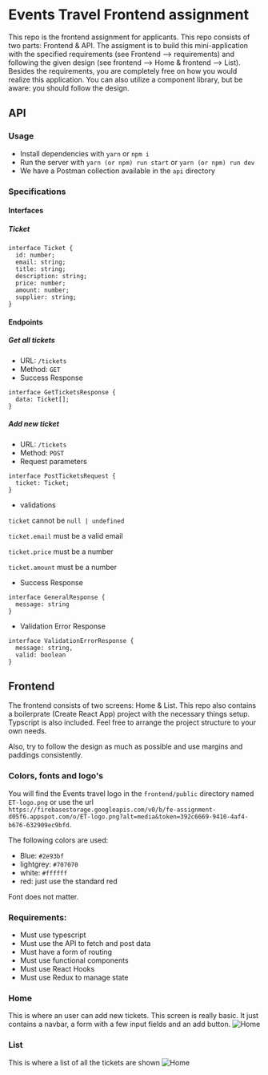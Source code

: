 # Events Travel Frontend assignment

This repo is the frontend assignment for applicants. This repo consists of two parts: Frontend & API. The assigment is to build this mini-application with the specified requirements (see Frontend --> requirements) and following the given design (see frontend --> Home & frontend --> List). Besides the requirements, you are completely free on how you would realize this application. You can also utilize a component library, but be aware: you should follow the design.

## API

### Usage

- Install dependencies with `yarn` or `npm i`
- Run the server with `yarn (or npm) run start` or `yarn (or npm) run dev`
- We have a Postman collection available in the `api` directory

### Specifications

#### Interfaces

##### Ticket

```
interface Ticket {
  id: number;
  email: string;
  title: string;
  description: string;
  price: number;
  amount: number;
  supplier: string;
}
```

#### Endpoints

##### Get all tickets

- URL:
  `/tickets`
- Method:
  `GET`
- Success Response

```
interface GetTicketsResponse {
  data: Ticket[];
}
```

##### Add new ticket

- URL:
  `/tickets`
- Method:
  `POST`
- Request parameters

```
interface PostTicketsRequest {
  ticket: Ticket;
}
```

- validations

`ticket` cannot be `null | undefined`

`ticket.email` must be a valid email

`ticket.price` must be a number

`ticket.amount` must be a number

- Success Response

```
interface GeneralResponse {
  message: string
}
```

- Validation Error Response

```
interface ValidationErrorResponse {
  message: string,
  valid: boolean
}
```

## Frontend

The frontend consists of two screens: Home & List. This repo also contains a boilerprate (Create React App) project with the necessary things setup. Typscript is also included. Feel free to arrange the project structure to your own needs.

Also, try to follow the design as much as possible and use margins and paddings consistently.

### Colors, fonts and logo's

You will find the Events travel logo in the `frontend/public` directory named `ET-logo.png` or use the url `https://firebasestorage.googleapis.com/v0/b/fe-assignment-d05f6.appspot.com/o/ET-logo.png?alt=media&token=392c6669-9410-4af4-b676-632909ec9bfd`.

The following colors are used:

- Blue: `#2e93bf`
- lightgrey: `#707070`
- white: `#ffffff`
- red: just use the standard red

Font does not matter.

### Requirements:

- Must use typescript
- Must use the API to fetch and post data
- Must have a form of routing
- Must use functional components
- Must use React Hooks
- Must use Redux to manage state

### Home

This is where an user can add new tickets. This screen is really basic. It just contains a navbar, a form with a few input fields and an add button.
![Home](https://firebasestorage.googleapis.com/v0/b/fe-assignment-d05f6.appspot.com/o/ticket-form.png?alt=media&token=3657cf34-7bf9-4d58-a74e-a85796ddaf57)

### List

This is where a list of all the tickets are shown
![Home](https://firebasestorage.googleapis.com/v0/b/fe-assignment-d05f6.appspot.com/o/ticket-list.png?alt=media&token=976758f0-c167-4d95-8215-2e64498a28bc)
